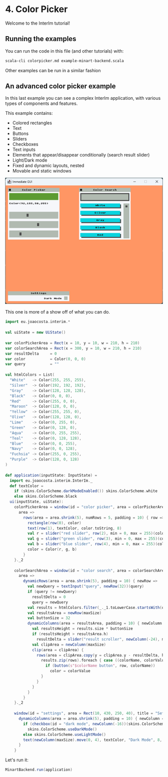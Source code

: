 # 4. Color Picker

Welcome to the InterIm tutorial!

## Running the examples

You can run the code in this file (and other tutorials) with:

```bash
scala-cli colorpicker.md example-minart-backend.scala
```

Other examples can be run in a similar fashion

## An advanced color picker example

In this last example you can see a complex InterIm application, with various types of components and features.

This example contains:
 - Colored rectangles
 - Text
 - Buttons
 - Sliders
 - Checkboxes
 - Text inputs
 - Elements that appear/disappear conditionally (search result slider)
 - Light/Dark mode
 - Fixed and dynamic layouts, nested
 - Movable and static windows

![Color picker screenshot](assets/colorpicker.png)

This one is more of a show off of what you can do.

```scala
import eu.joaocosta.interim.*

val uiState = new UiState()

var colorPickerArea = Rect(x = 10, y = 10, w = 210, h = 210)
var colorSearchArea = Rect(x = 300, y = 10, w = 210, h = 210)
var resultDelta     = 0
var color           = Color(0, 0, 0)
var query           = ""

val htmlColors = List(
  "White"   -> Color(255, 255, 255),
  "Silver"  -> Color(192, 192, 192),
  "Gray"    -> Color(128, 128, 128),
  "Black"   -> Color(0, 0, 0),
  "Red"     -> Color(255, 0, 0),
  "Maroon"  -> Color(128, 0, 0),
  "Yellow"  -> Color(255, 255, 0),
  "Olive"   -> Color(128, 128, 0),
  "Lime"    -> Color(0, 255, 0),
  "Green"   -> Color(0, 128, 0),
  "Aqua"    -> Color(0, 255, 255),
  "Teal"    -> Color(0, 128, 128),
  "Blue"    -> Color(0, 0, 255),
  "Navy"    -> Color(0, 0, 128),
  "Fuchsia" -> Color(255, 0, 255),
  "Purple"  -> Color(128, 0, 128)
)

def application(inputState: InputState) =
  import eu.joaocosta.interim.InterIm._
  def textColor =
    if (skins.ColorScheme.darkModeEnabled()) skins.ColorScheme.white
    else skins.ColorScheme.black
  ui(inputState, uiState):
    colorPickerArea = window(id = "color picker", area = colorPickerArea, title = "Color Picker", movable = true) {
      area =>
        rows(area = area.shrink(5), numRows = 5, padding = 10) { row =>
          rectangle(row(0), color)
          text(row(1), textColor, color.toString, 8)
          val r = slider("red slider", row(2), min = 0, max = 255)(color.r)
          val g = slider("green slider", row(3), min = 0, max = 255)(color.g)
          val b = slider("blue slider", row(4), min = 0, max = 255)(color.b)
          color = Color(r, g, b)
        }
    }._2

    colorSearchArea = window(id = "color search", area = colorSearchArea, title = "Color Search", movable = true) {
      area =>
        dynamicRows(area = area.shrink(5), padding = 10) { newRow =>
          val newQuery = textInput("query", newRow(32))(query)
          if (query != newQuery)
            resultDelta = 0
            query = newQuery
          val results = htmlColors.filter(_._1.toLowerCase.startsWith(query.toLowerCase))
          val resultsArea = newRow(maxSize)
          val buttonSize = 32
          dynamicColumns(area = resultsArea, padding = 10) { newColumn =>
            val resultsHeight = results.size * buttonSize
            if (resultsHeight > resultsArea.h)
              resultDelta = slider("result scroller", newColumn(-24), min = 0, max = resultsHeight - resultsArea.h)(resultDelta)
            val clipArea = newColumn(maxSize)
            clip(area = clipArea) {
              rows(area = clipArea.copy(y = clipArea.y - resultDelta, h = resultsHeight), numRows = results.size, padding = 10) { rows =>
                results.zip(rows).foreach { case ((colorName, colorValue), row) =>
                  if (button(s"$colorName button", row, colorName))
                    color = colorValue
                }
              }
            }
          }
        }
    }._2

    window(id = "settings", area = Rect(10, 430, 250, 40), title = "Settings", movable = false) { area =>
      dynamicColumns(area = area.shrink(5), padding = 10) { newColumn =>
        if (checkbox(id = "dark mode", newColumn(-16))(skins.ColorScheme.darkModeEnabled()))
          skins.ColorScheme.useDarkMode()
        else skins.ColorScheme.useLightMode()
        text(newColumn(maxSize).move(0, 4), textColor, "Dark Mode", 8, alignRight)
      }
    }
```

Let's run it:

```scala
MinartBackend.run(application)
```
